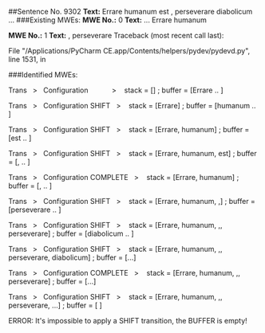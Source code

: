 ##Sentence No. 9302
**Text:** Errare humanum est , perseverare diabolicum ...
###Existing MWEs: 
**MWE No.:** 0
**Text:** ... Errare humanum


**MWE No.:** 1
**Text:** , perseverare
Traceback (most recent call last):


  File "/Applications/PyCharm CE.app/Contents/helpers/pydev/pydevd.py", line 1531, in <module>

###Identified MWEs: 

Trans&nbsp;&nbsp;&nbsp;>&nbsp;&nbsp;&nbsp;Configuration
&nbsp;&nbsp;&nbsp;&nbsp;&nbsp;&nbsp;&nbsp;&nbsp;&nbsp;&nbsp;&nbsp;>&nbsp;&nbsp;&nbsp; stack = []   ; buffer = [Errare .. ]


Trans&nbsp;&nbsp;&nbsp;>&nbsp;&nbsp;&nbsp;Configuration
SHIFT&nbsp;&nbsp;&nbsp;>&nbsp;&nbsp;&nbsp; stack = [Errare]   ; buffer = [humanum .. ]


Trans&nbsp;&nbsp;&nbsp;>&nbsp;&nbsp;&nbsp;Configuration
SHIFT&nbsp;&nbsp;&nbsp;>&nbsp;&nbsp;&nbsp; stack = [Errare, humanum]   ; buffer = [est .. ]


Trans&nbsp;&nbsp;&nbsp;>&nbsp;&nbsp;&nbsp;Configuration
SHIFT&nbsp;&nbsp;&nbsp;>&nbsp;&nbsp;&nbsp; stack = [Errare, humanum, est]   ; buffer = [, .. ]


Trans&nbsp;&nbsp;&nbsp;>&nbsp;&nbsp;&nbsp;Configuration
COMPLETE&nbsp;&nbsp;&nbsp;>&nbsp;&nbsp;&nbsp; stack = [Errare, humanum]   ; buffer = [, .. ]


Trans&nbsp;&nbsp;&nbsp;>&nbsp;&nbsp;&nbsp;Configuration
SHIFT&nbsp;&nbsp;&nbsp;>&nbsp;&nbsp;&nbsp; stack = [Errare, humanum, ,]   ; buffer = [perseverare .. ]


Trans&nbsp;&nbsp;&nbsp;>&nbsp;&nbsp;&nbsp;Configuration
SHIFT&nbsp;&nbsp;&nbsp;>&nbsp;&nbsp;&nbsp; stack = [Errare, humanum, ,, perseverare]   ; buffer = [diabolicum .. ]


Trans&nbsp;&nbsp;&nbsp;>&nbsp;&nbsp;&nbsp;Configuration
SHIFT&nbsp;&nbsp;&nbsp;>&nbsp;&nbsp;&nbsp; stack = [Errare, humanum, ,, perseverare, diabolicum]   ; buffer = [...]


Trans&nbsp;&nbsp;&nbsp;>&nbsp;&nbsp;&nbsp;Configuration
COMPLETE&nbsp;&nbsp;&nbsp;>&nbsp;&nbsp;&nbsp; stack = [Errare, humanum, ,, perseverare]   ; buffer = [...]


Trans&nbsp;&nbsp;&nbsp;>&nbsp;&nbsp;&nbsp;Configuration
SHIFT&nbsp;&nbsp;&nbsp;>&nbsp;&nbsp;&nbsp; stack = [Errare, humanum, ,, perseverare, ...]   ; buffer = [ ]


ERROR: It's impossible to apply a SHIFT transition, the BUFFER is empty!
